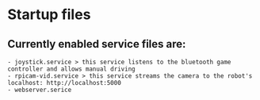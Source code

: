 # Startup files
## Currently enabled service files are: 
    - joystick.service > this service listens to the bluetooth game controller and allows manual driving
    - rpicam-vid.service > this service streams the camera to the robot's localhost: http://localhost:5000
    - webserver.serice
